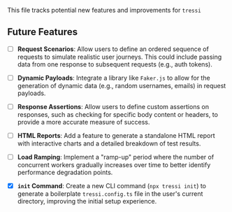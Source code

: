 This file tracks potential new features and improvements for `tressi`

## Future Features

- [ ] **Request Scenarios**: Allow users to define an ordered sequence of requests to simulate realistic user journeys. This could include passing data from one response to subsequent requests (e.g., auth tokens).

- [ ] **Dynamic Payloads**: Integrate a library like `Faker.js` to allow for the generation of dynamic data (e.g., random usernames, emails) in request payloads.

- [ ] **Response Assertions**: Allow users to define custom assertions on responses, such as checking for specific body content or headers, to provide a more accurate measure of success.

- [ ] **HTML Reports**: Add a feature to generate a standalone HTML report with interactive charts and a detailed breakdown of test results.

- [ ] **Load Ramping**: Implement a "ramp-up" period where the number of concurrent workers gradually increases over time to better identify performance degradation points.

- [x] **`init` Command**: Create a new CLI command (`npx tressi init`) to generate a boilerplate `tressi.config.ts` file in the user's current directory, improving the initial setup experience.
